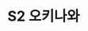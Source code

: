 ---
lastmod: 2021-11-12
title: S2 오키나와
weight: 
type: page
level_of_description: Seires(시리즈)
components: 
  - "/img/comfortwomen-02.JPG"
description: "R3-Series 2 오키나와"
---